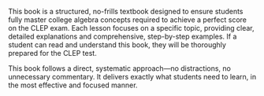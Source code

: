 This book is a structured, no-frills textbook designed to ensure students fully master college algebra concepts required to achieve a perfect score on the CLEP exam. Each lesson focuses on a specific topic, providing clear, detailed explanations and comprehensive, step-by-step examples. If a student can read and understand this book, they will be thoroughly prepared for the CLEP test.

This book follows a direct, systematic approach—no distractions, no unnecessary commentary. It delivers exactly what students need to learn, in the most effective and focused manner.

